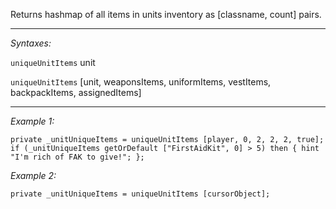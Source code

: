 Returns hashmap of all items in units inventory as [classname, count] pairs.


---
*Syntaxes:*

`uniqueUnitItems` unit

`uniqueUnitItems` [unit, weaponsItems, uniformItems, vestItems, backpackItems, assignedItems]

---
*Example 1:*

```sqf
private _unitUniqueItems = uniqueUnitItems [player, 0, 2, 2, 2, true];
if (_unitUniqueItems getOrDefault ["FirstAidKit", 0] > 5) then { hint "I'm rich of FAK to give!"; };
```

*Example 2:*

```sqf
private _unitUniqueItems = uniqueUnitItems [cursorObject];
```